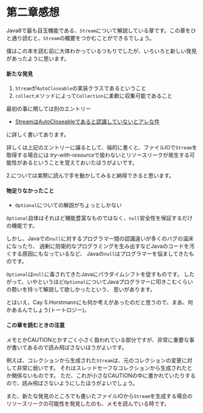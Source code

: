 第二章感想
===

Java8で最も目玉機能である、`Stream`について解説している章です。この章をひと通り読むと、`Stream`の概要をつかむことができるでしょう。

僕はこの本を読む前に大体わかっているつもりでしたが、いろいろと新しい発見があったように思います。

#### 新たな発見

1. `Stream`が`AutoCloseable`の実装クラスであるということ
1. `collect`メソッドによって`Collection`に柔軟に収集可能であること

最初の事に関しては別のエントリー

* [StreamはAutoCloseableであると認識していないとアレな件](http://mike-neck.hatenadiary.com/entry/2014/10/12/133434)

に詳しく書いてあります。

詳しくは上記のエントリーに譲るとして、端的に書くと、ファイルIOで`Stream`を取得する場合には
*try-with-resource*で扱わないとリソースリークが発生する可能性があるということを覚えておいたほうがよいです。

2.については実際に読んで手を動かしてみると納得できると思います。

#### 物足りなかったこと

* `Optional`についての解説がちょっとしかない

`Optional`自体はそれほど機能豊富なものではなく、`null`安全性を保証するだけの機能です。

しかし、Javaでの`null`に対するプログラマー間の認識違いが多くのバグの温床になったり、
過剰に防衛的なプログラミングを生み出すなどJavaのコードを汚くする原因にもなっているなど、
Javaの`null`はプログラマーを悩ましてきたものです。

`Optional`は`null`に毒されてきたJavaにパラダイムシフトを促すものです。
したがって、いやというほど`Optional`についてJavaプログラマーに叩きこむくらいの勢いを持って解説して欲しかったという、
思いがあります。

とはいえ、Cay S.Horstmannにも何か考えがあったのだと思うので、まあ、何かあるんでしょう(トートロジー)。

#### この章を読むときの注意

メモとかCAUTIONとかすごく小さく扱われている部分ですが、非常に重要な事が書いてあるので読み飛ばさないほうがよいです。

例えば、コレクションから生成された`Stream`は、元のコレクションの変更に対して非常に弱いです。
それはスレッドセーフなコレクションから生成されたとか関係ないものです。
ただ、これが小さなCAUTIONの中に書かれていたりするので、読み飛ばさないようにしたほうがよいでしょう。

また、新たな発見のところでも書いたファイルIOから`Stream`を生成する場合のリソースリークの可能性を発見したのも、メモを読んでいる時です。

